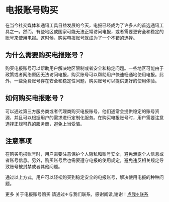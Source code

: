# 电报账号购买

在当今社交媒体和通讯工具日益发展的今天，电报已经成为了许多人的首选通讯工具之一。然而，有些地区或国家可能无法正常访问电报，或者需要更安全和稳定的账号来使用电报。这时候，购买电报账号就成为了一个不错的选择。

## 为什么需要购买电报账号？

购买电报账号可以帮助用户解决地区限制或者安全和稳定问题。一些地区可能由于政策或者网络原因无法访问电报，购买账号可以帮助用户快速畅通地使用电报。此外，一些免费账号存在安全和稳定性问题，购买账号可以提供更好的使用体验。

## 如何购买电报账号？

可以通过第三方服务商或者代理商购买电报账号，他们通常会提供稳定的账号资源，并且可以根据用户的需求进行定制化服务。在购买电报账号时，用户需要注意选择正规可靠的服务商，避免上当受骗。

## 注意事项

在购买电报账号时，用户需要注意保护个人隐私和账号安全，避免泄露个人信息或者账号信息。另外，购买账号后也需要遵守电报的使用规定，避免违反相关规定导致账号被封禁或者其他问题。

通过以上方式，用户可以轻松购买到稳定安全的电报账号，解决使用电报的种种问题。

更多 关于电报账号购买 请通过✈与我们联系，感谢阅读,谢谢！[点我✈联系](https://w.k02.cc)